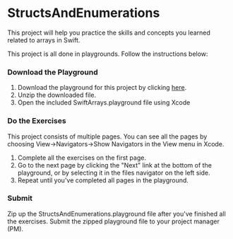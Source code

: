 # StructsAndEnumerations

This project will help you practice the skills and concepts you learned related to arrays in Swift. 

This project is all done in playgrounds. Follow the instructions below:

### Download the Playground

1. Download the playground for this project by clicking [here](https://github.com/LambdaSchool/StructsAndEnumerations/archive/master.zip). 
2. Unzip the downloaded file.
3. Open the included SwiftArrays.playground file using Xcode

### Do the Exercises

This project consists of multiple pages. You can see all the pages by choosing View->Navigators->Show Navigators in the View menu in Xcode.

1. Complete all the exercises on the first page.
2. Go to the next page by clicking the "Next" link at the bottom of the playground, or by selecting it in the files navigator on the left side.
3. Repeat until you've completed all pages in the playground.

### Submit

Zip up the StructsAndEnumerations.playground file after you've finished all the exercises. Submit the zipped playground file to your project manager (PM).
